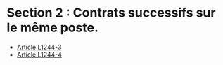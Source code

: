 # Section 2 : Contrats successifs sur le même poste.

* [Article L1244-3](./LEGIARTI000031087486.md)
* [Article L1244-4](./LEGIARTI000006901229.md)
